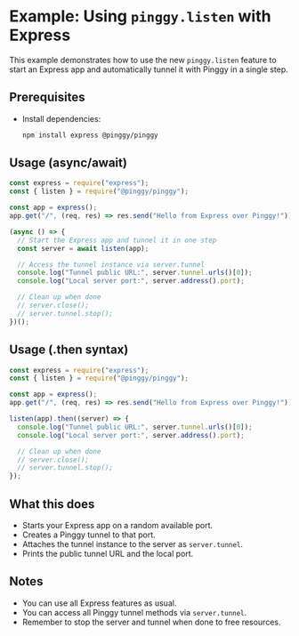 # Example: Using `pinggy.listen` with Express

This example demonstrates how to use the new `pinggy.listen` feature to start an Express app and automatically tunnel it with Pinggy in a single step.

## Prerequisites

- Install dependencies:
  ```sh
  npm install express @pinggy/pinggy
  ```

## Usage (async/await)

```js
const express = require("express");
const { listen } = require("@pinggy/pinggy");

const app = express();
app.get("/", (req, res) => res.send("Hello from Express over Pinggy!"));

(async () => {
  // Start the Express app and tunnel it in one step
  const server = await listen(app);

  // Access the tunnel instance via server.tunnel
  console.log("Tunnel public URL:", server.tunnel.urls()[0]);
  console.log("Local server port:", server.address().port);

  // Clean up when done
  // server.close();
  // server.tunnel.stop();
})();
```

## Usage (.then syntax)

```js
const express = require("express");
const { listen } = require("@pinggy/pinggy");

const app = express();
app.get("/", (req, res) => res.send("Hello from Express over Pinggy!"));

listen(app).then((server) => {
  console.log("Tunnel public URL:", server.tunnel.urls()[0]);
  console.log("Local server port:", server.address().port);

  // Clean up when done
  // server.close();
  // server.tunnel.stop();
});
```

## What this does

- Starts your Express app on a random available port.
- Creates a Pinggy tunnel to that port.
- Attaches the tunnel instance to the server as `server.tunnel`.
- Prints the public tunnel URL and the local port.

## Notes

- You can use all Express features as usual.
- You can access all Pinggy tunnel methods via `server.tunnel`.
- Remember to stop the server and tunnel when done to free resources.
